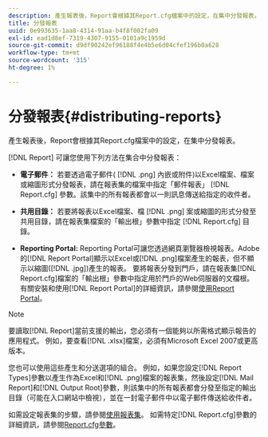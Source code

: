 ```yaml
---
description: 產生報表後，Report會根據其Report.cfg檔案中的設定，在集中分發報表。
title: 分發報表
uuid: 0e993635-1aa8-4314-91aa-b4f8f002fa09
exl-id: ead1d8ef-7319-4307-9155-0101a9c1959d
source-git-commit: d9df90242ef96188f4e4b5e6d04cfef196b0a628
workflow-type: tm+mt
source-wordcount: '315'
ht-degree: 1%

---
```


# 分發報表{#distributing-reports}

產生報表後，Report會根據其Report.cfg檔案中的設定，在集中分發報表。

[!DNL Report] 可讓您使用下列方法在集合中分發報表：

* **電子郵件：** 若要透過電子郵件( [!DNL .png] 內嵌或附件)以Excel檔案、檔案或縮圖形式分發報表，請在報表集的檔案中指定「郵件報表」 [!DNL Report.cfg] 參數。該集中的所有報表都會以一則訊息傳送給指定的收件者。

* **共用目錄：** 若要將報表以Excel檔案、檔 [!DNL .png] 案或縮圖的形式分發至共用目錄，請在報表集檔案的「輸出根」參數中指定 [!DNL Report.cfg] 目錄。

* **Reporting Portal:** Reporting Portal可讓您透過網頁瀏覽器檢視報表。Adobe的[!DNL Report Portal]顯示以Excel或[!DNL .png]檔案產生的報表，但不顯示以縮圖([!DNL .jpg])產生的報表。 要將報表分發到門戶，請在報表集[!DNL Report.cfg]檔案的「輸出根」參數中指定用於門戶的Web伺服器的文檔根。 有關安裝和使用[!DNL Report Portal]的詳細資訊，請參閱[使用Report Portal](../../home/c-rpt-oview/c-rpt-portal/c-rpt-portal.md#concept-f692210cad494c00865dbf325eb5ed35)。

>[!NOTE]
>
>要讀取[!DNL Report]當前支援的輸出，您必須有一個能夠以所需格式顯示報告的應用程式。 例如，要查看[!DNL .xlsx]檔案，必須有Microsoft Excel 2007或更高版本。

您也可以使用這些產生和分送選項的組合。 例如，如果您設定[!DNL Report Types]參數以產生作為Excel和[!DNL .png]檔案的報表集，然後設定[!DNL Mail Report]和[!DNL Output Root]參數，則該集中的所有報表都會分發至指定的輸出目錄（可能在入口網站中檢視），並在一封電子郵件中以電子郵件傳送給收件者。

如需設定報表集的步驟，請參閱[使用報表集](../../home/c-rpt-oview/c-work-rpt-sets/c-work-rpt-sets.md#concept-a5f078668e1245e684cb2a778c8803d5)。 如需特定[!DNL Report.cfg]參數的詳細資訊，請參閱[Report.cfg參數](../../home/c-rpt-oview/c-rpt-param-ref/c-rpt-param.md#concept-838e59d72d3f4cb29ee15f5c7eb0ceff)。
